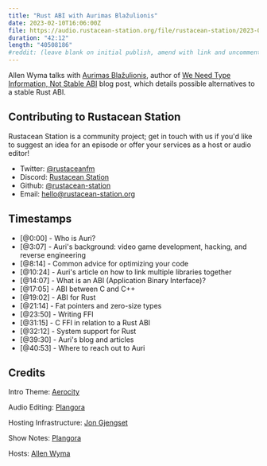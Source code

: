 ```yaml
---
title: "Rust ABI with Aurimas Blažulionis"
date: 2023-02-10T16:06:00Z
file: https://audio.rustacean-station.org/file/rustacean-station/2023-02-10-aurimas-blažulionis.mp3
duration: "42:12"
length: "40508186"
#reddit: (leave blank on initial publish, amend with link and uncomment this line after Reddit thread has been posted)
---
```

Allen Wyma talks with [Aurimas Blažulionis](https://blaz.is/), author of [We Need Type Information, Not Stable ABI](https://blaz.is/blog/post/we-dont-need-a-stable-abi/) blog post, which details possible alternatives to a stable Rust ABI.

## Contributing to Rustacean Station

Rustacean Station is a community project; get in touch with us if you'd like to suggest an idea for an episode or offer your services as a host or audio editor!

- Twitter: [@rustaceanfm](https://twitter.com/rustaceanfm)
- Discord: [Rustacean Station](https://discord.gg/cHc3Gyc)
- Github: [@rustacean-station](https://github.com/rustacean-station/)
- Email: [hello@rustacean-station.org](mailto:hello@rustacean-station.org)

## Timestamps
- [@0:00] - Who is Auri?
- [@3:07] - Auri's background: video game development, hacking, and reverse engineering
- [@8:14] - Common advice for optimizing your code
- [@10:24] - Auri's article on how to link multiple libraries together
- [@14:07] - What is an ABI (Application Binary Interface)?
- [@17:05] - ABI between C and C++
- [@19:02] - ABI for Rust
- [@21:14] - Fat pointers and zero-size types
- [@23:50] - Writing FFI
- [@31:15] - C FFI in relation to a Rust ABI
- [@32:12] - System support for Rust
- [@39:30] - Auri's blog and articles
- [@40:53] - Where to reach out to Auri

## Credits
Intro Theme: [Aerocity](https://twitter.com/AerocityMusic)

Audio Editing: [Plangora](https://twitter.com/plangora)

Hosting Infrastructure: [Jon Gjengset](https://twitter.com/jonhoo/)

Show Notes: [Plangora](https://twitter.com/plangora)

Hosts: [Allen Wyma](https://twitter.com/allenwyma)
